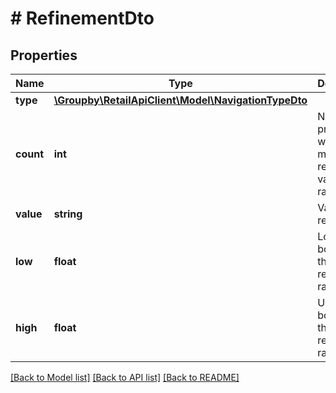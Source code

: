 # # RefinementDto

## Properties

Name | Type | Description | Notes
------------ | ------------- | ------------- | -------------
**type** | [**\Groupby\RetailApiClient\Model\NavigationTypeDto**](NavigationTypeDto.md) |  |
**count** | **int** | Number of products which match this refinement value or range. | [optional]
**value** | **string** | Value of the refinement. | [optional]
**low** | **float** | Lower bound of the refinement range. | [optional]
**high** | **float** | Upper bound  of the refinement range. | [optional]

[[Back to Model list]](../../README.md#models) [[Back to API list]](../../README.md#endpoints) [[Back to README]](../../README.md)
